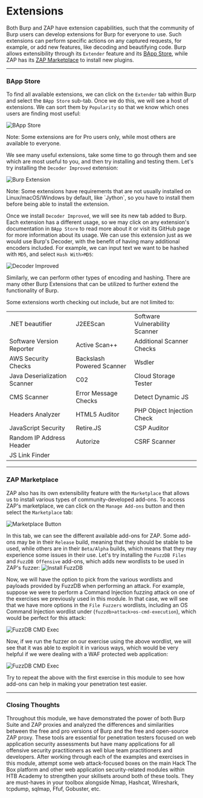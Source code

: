 # Extensions

Both Burp and ZAP have extension capabilities, such that the community of Burp users can develop extensions for Burp for everyone to use. Such extensions can perform specific actions on any captured requests, for example, or add new features, like decoding and beautifying code. Burp allows extensibility through its `Extender` feature and its [BApp Store](https://portswigger.net/bappstore), while ZAP has its [ZAP Marketplace](https://www.zaproxy.org/addons/) to install new plugins.

***

### BApp Store

To find all available extensions, we can click on the `Extender` tab within Burp and select the `BApp Store` sub-tab. Once we do this, we will see a host of extensions. We can sort them by `Popularity` so that we know which ones users are finding most useful:

![BApp Store](https://academy.hackthebox.com/storage/modules/110/burp\_bapp\_store.jpg)

Note: Some extensions are for Pro users only, while most others are available to everyone.

We see many useful extensions, take some time to go through them and see which are most useful to you, and then try installing and testing them. Let's try installing the `Decoder Improved` extension:

![Burp Extension](https://academy.hackthebox.com/storage/modules/110/burp\_extension.jpg)

Note: Some extensions have requirements that are not usually installed on Linux/macOS/Windows by default, like \`Jython\`, so you have to install them before being able to install the extension.

Once we install `Decoder Improved`, we will see its new tab added to Burp. Each extension has a different usage, so we may click on any extension's documentation in `BApp Store` to read more about it or visit its GitHub page for more information about its usage. We can use this extension just as we would use Burp's Decoder, with the benefit of having many additional encoders included. For example, we can input text we want to be hashed with `MD5`, and select `Hash With>MD5`:

![Decoder Improved](https://academy.hackthebox.com/storage/modules/110/burp\_extension\_decoder\_improved.jpg)

Similarly, we can perform other types of encoding and hashing. There are many other Burp Extensions that can be utilized to further extend the functionality of Burp.

Some extensions worth checking out include, but are not limited to:

|                              |                           |                                |
| ---------------------------- | ------------------------- | ------------------------------ |
| .NET beautifier              | J2EEScan                  | Software Vulnerability Scanner |
| Software Version Reporter    | Active Scan++             | Additional Scanner Checks      |
| AWS Security Checks          | Backslash Powered Scanner | Wsdler                         |
| Java Deserialization Scanner | C02                       | Cloud Storage Tester           |
| CMS Scanner                  | Error Message Checks      | Detect Dynamic JS              |
| Headers Analyzer             | HTML5 Auditor             | PHP Object Injection Check     |
| JavaScript Security          | Retire.JS                 | CSP Auditor                    |
| Random IP Address Header     | Autorize                  | CSRF Scanner                   |
| JS Link Finder               |                           |                                |

***

### ZAP Marketplace

ZAP also has its own extensibility feature with the `Marketplace` that allows us to install various types of community-developed add-ons. To access ZAP's marketplace, we can click on the `Manage Add-ons` button and then select the `Marketplace` tab:

![Marketplace Button](https://academy.hackthebox.com/storage/modules/110/zap\_marketplace\_button.jpg)

In this tab, we can see the different available add-ons for ZAP. Some add-ons may be in their `Release` build, meaning that they should be stable to be used, while others are in their `Beta/Alpha` builds, which means that they may experience some issues in their use. Let's try installing the `FuzzDB Files` and `FuzzDB Offensive` add-ons, which adds new wordlists to be used in ZAP's fuzzer: ![Install FuzzDB](https://academy.hackthebox.com/storage/modules/110/zap\_fuzzdb\_install.jpg)

Now, we will have the option to pick from the various wordlists and payloads provided by FuzzDB when performing an attack. For example, suppose we were to perform a Command Injection fuzzing attack on one of the exercises we previously used in this module. In that case, we will see that we have more options in the `File Fuzzers` wordlists, including an OS Command Injection wordlist under (`fuzzdb>attack>os-cmd-execution`), which would be perfect for this attack:

![FuzzDB CMD Exec](https://academy.hackthebox.com/storage/modules/110/zap\_fuzzdb\_cmd\_exec.jpg)

Now, if we run the fuzzer on our exercise using the above wordlist, we will see that it was able to exploit it in various ways, which would be very helpful if we were dealing with a WAF protected web application:

![FuzzDB CMD Exec](https://academy.hackthebox.com/storage/modules/110/zap\_fuzzer\_cmd\_inj.jpg)

Try to repeat the above with the first exercise in this module to see how add-ons can help in making your penetration test easier.

***

### Closing Thoughts

Throughout this module, we have demonstrated the power of both Burp Suite and ZAP proxies and analyzed the differences and similarities between the free and pro versions of Burp and the free and open-source ZAP proxy. These tools are essential for penetration testers focused on web application security assessments but have many applications for all offensive security practitioners as well blue team practitioners and developers. After working through each of the examples and exercises in this module, attempt some web attack-focused boxes on the main Hack The Box platform and other web application security-related modules within HTB Academy to strengthen your skillsets around both of these tools. They are must-haves in your toolbox alongside Nmap, Hashcat, Wireshark, tcpdump, sqlmap, Ffuf, Gobuster, etc.
